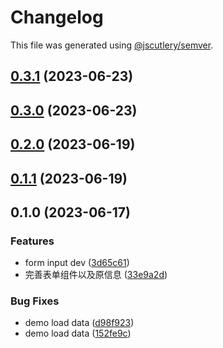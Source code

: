 # Changelog

This file was generated using [@jscutlery/semver](https://github.com/jscutlery/semver).

## [0.3.1](https://github.com/worldprinter/lowcode-material/compare/v0.3.0...v0.3.1) (2023-06-23)

## [0.3.0](https://github.com/worldprinter/lowcode-material/compare/v0.2.0...v0.3.0) (2023-06-23)

## [0.2.0](https://github.com/worldprinter/lowcode-material/compare/v0.1.1...v0.2.0) (2023-06-19)

## [0.1.1](https://github.com/worldprinter/lowcode-material/compare/v0.1.0...v0.1.1) (2023-06-19)

## 0.1.0 (2023-06-17)


### Features

* form input dev ([3d65c61](https://github.com/worldprinter/lowcode-material/commit/3d65c61c59a17f992e327c9ce6a27277d494943a))
* 完善表单组件以及原信息 ([33e9a2d](https://github.com/worldprinter/lowcode-material/commit/33e9a2d667db40d504e2beccc20ec8ebeba8e9fa))


### Bug Fixes

* demo load data ([d98f923](https://github.com/worldprinter/lowcode-material/commit/d98f923c8caba4518a362d32d6535575b4808836))
* demo load data ([152fe9c](https://github.com/worldprinter/lowcode-material/commit/152fe9c3199019a13d98d5a0df752800bd443a38))
